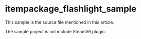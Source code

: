 # itempackage_flashlight_sample

This sample is the source file mentioned in this article.<p>
The sample project is not include SteamVR plugin.
